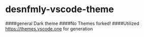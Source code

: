 # desnfmly-vscode-theme
####general Dark theme
####No Themes forked!
####Utilized https://themes.vscode.one for generation
